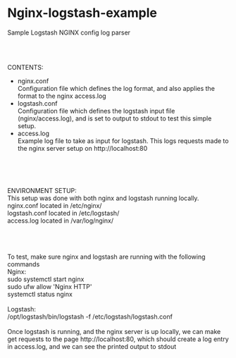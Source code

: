 # Nginx-logstash-example
Sample Logstash NGINX config log parser

<br />
<br />

CONTENTS:
<br />
- nginx.conf
<br /> Configuration file which defines the log format, and also applies the format to the nginx access.log
- logstash.conf
<br /> Configuration file which defines the logstash input file (nginx/access.log), and is set to output to stdout to test this simple setup.
- access.log
<br /> Example log file to take as input for logstash. This logs requests made to the nginx server setup on http://localhost:80
<br />
<br />
<br />


ENVIRONMENT SETUP:
<br />
This setup was done with both nginx and logstash running locally.
<br />
nginx.conf located in /etc/nginx/
<br />
logstash.conf located in /etc/logstash/
<br />
access.log located in /var/log/nginx/

<br />
<br />
<br />
To test, make sure nginx and logstash are running with the following commands

<br />
Nginx:
<br />
sudo systemctl start nginx
<br />
sudo ufw allow 'Nginx HTTP'
<br />
systemctl status nginx

<br />
<br />
Logstash:
<br />
/opt/logstash/bin/logstash -f /etc/logstash/logstash.conf
<br />
<br />
Once logstash is running, and the nginx server is up locally, we can make get requests to the page http://localhost:80, which should create a log entry in access.log, and we can see the printed output to stdout
